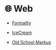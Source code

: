 # 🌐 Web

- [Formality](/formality/writeup.md)

- [IceCream](/icecream/writeup.md)

- [Old School Markus](/oldschoolmarkus/writeup.md)

